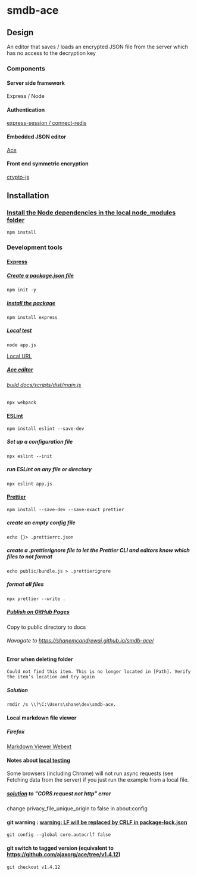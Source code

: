 # smdb-ace

## Design

An editor that saves / loads an encrypted JSON file from the server which has no access to the decryption key

### Components

#### Server side framework

Express / Node

#### Authentication

[express-session / connect-redis](https://github.com/expressjs/session#compatible-session-stores)

#### Embedded JSON editor

[Ace](https://ace.c9.io)

#### Front end symmetric encryption

[crypto-js](https://github.com/brix/crypto-js)

## Installation

### [Install the Node dependencies in the local node_modules folder](https://docs.npmjs.com/cli/v6/commands/npm-install)

    npm install

### Development tools

#### [Express](https://expressjs.com/en/starter/installing.html)

##### [Create a package.json file](https://docs.npmjs.com/cli/v6/commands/npm-init)

    npm init -y

##### [Install the package](https://docs.npmjs.com/cli/v6/commands/npm-install)

    npm install express

##### [Local test](https://nodejs.org/en/docs/guides/getting-started-guide/)

    node app.js

[Local URL](http://localhost:3000)

##### [Ace editor](https://ace.c9.io)

###### [build docs/scripts/dist/main.js ](https://webpack.js.org/guides/getting-started/#using-a-configuration)

    npx webpack

#### [ESLint](https://eslint.org/docs/user-guide/getting-started)

    npm install eslint --save-dev

##### Set up a configuration file

    npx eslint --init

##### run ESLint on any file or directory

    npx eslint app.js

#### [Prettier](https://prettier.io/docs/en/install.html)

    npm install --save-dev --save-exact prettier

##### create an empty config file

    echo {}> .prettierrc.json

##### create a .prettierignore file to let the Prettier CLI and editors know which files to not format

    echo public/bundle.js > .prettierignore

##### format all files

    npx prettier --write .

##### [Publish on GitHub Pages](https://docs.github.com/en/pages/getting-started-with-github-pages/configuring-a-publishing-source-for-your-github-pages-site)

Copy to public directory to docs

###### Navagate to https://shanemcandrewai.github.io/smdb-ace/

#### Error when deleting folder

    Could not find this item. This is no longer located in [Path]. Verify the item’s location and try again

##### Solution

    rmdir /s \\?\C:\Users\shane\dev\smdb-ace.

#### Local markdown file viewer

##### Firefox

[Markdown Viewer Webext](https://addons.mozilla.org/en-US/firefox/addon/markdown-viewer-webext)

#### Notes about [local testing](https://developer.mozilla.org/en-US/docs/Learn/Common_questions/set_up_a_local_testing_server)

Some browsers (including Chrome) will not run async requests (see Fetching data from the server) if you just run the example from a local file.

##### [solution](https://support.mozilla.org/en-US/questions/1264280) to "CORS request not http" error

change privacy_file_unique_origin to false in about:config

#### git warning : [warning: LF will be replaced by CRLF in package-lock.json](https://git-scm.com/docs/git-config#Documentation/git-config.txt-coreautocrlf)

    git config --global core.autocrlf false

#### git switch to tagged version (equivalent to https://github.com/ajaxorg/ace/tree/v1.4.12)

    git checkout v1.4.12
